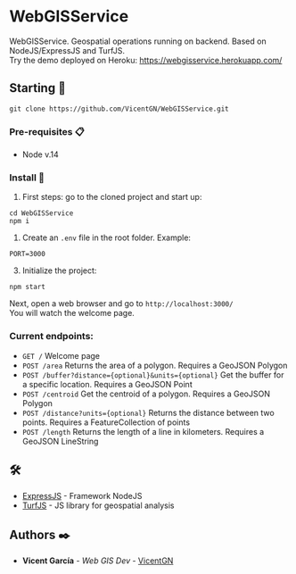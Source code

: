 # WebGISService

WebGISService. Geospatial operations running on backend. Based on NodeJS/ExpressJS and TurfJS.  
Try the demo deployed on Heroku: https://webgisservice.herokuapp.com/
## Starting 🚀

```
git clone https://github.com/VicentGN/WebGISService.git
```


### Pre-requisites 📋

+ Node v.14


### Install 🔧

1. First steps: go to the cloned project and start up:
```
cd WebGISService
npm i
```

1. Create an `.env` file in the root folder. Example:

```
PORT=3000
```

3. Initialize the project:

```
npm start
```

Next, open a web browser and go to `http://localhost:3000/`   
You will watch the welcome page. 

### Current endpoints:

+ `GET /` Welcome page
+ `POST /area` Returns the area of a polygon. Requires a GeoJSON Polygon
+ `POST /buffer?distance={optional}&units={optional}` Get the buffer for a specific location. Requires a GeoJSON Point
+ `POST /centroid` Get the centroid of a polygon. Requires a GeoJSON Polygon
+ `POST /distance?units={optional}` Returns the distance between two points. Requires a FeatureCollection of points
+ `POST /length` Returns the length of a line in kilometers. Requires a GeoJSON LineString

##  🛠️

* [ExpressJS](https://expressjs.com/) - Framework NodeJS
* [TurfJS](http://turfjs.org/) - JS library for geospatial analysis

## Authors ✒️

* **Vicent García** - *Web GIS Dev* - [VicentGN](https://github.com/vicentgn)
